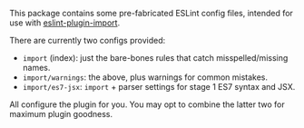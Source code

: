 This package contains some pre-fabricated ESLint config files, intended for use
with [eslint-plugin-import](https://www.npmjs.com/package/eslint-plugin-import).

There are currently two configs provided:

- `import` (index): just the bare-bones rules that catch misspelled/missing names.
- `import/warnings`: the above, plus warnings for common mistakes.
- `import/es7-jsx`: `import` + parser settings for stage 1 ES7 syntax and JSX.

All configure the plugin for you. You may opt to combine the latter two for
maximum plugin goodness.
